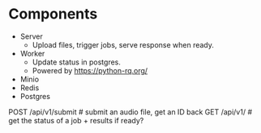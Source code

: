 # Components

 - Server
    - Upload files, trigger jobs, serve response when ready.
 - Worker
    - Update status in postgres.
    - Powered by https://python-rq.org/
 - Minio
 - Redis
 - Postgres

POST /api/v1/submit # submit an audio file, get an ID back
GET /api/v1/<id> # get the status of a job + results if ready?

